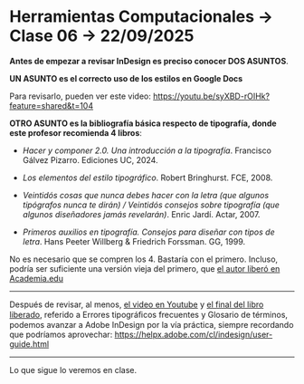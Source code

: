 # Herramientas Computacionales → Clase 06 → 22/09/2025

**Antes de empezar a revisar InDesign es preciso conocer DOS ASUNTOS**. 

**UN ASUNTO es el correcto uso de los estilos en Google Docs**

Para revisarlo, pueden ver este video: https://youtu.be/syXBD-rOIHk?feature=shared&t=104

**OTRO ASUNTO es la bibliografía básica respecto de tipografía, donde este profesor recomienda 4 libros**: 

- *Hacer y componer 2.0. Una introducción a la tipografía*. Francisco Gálvez Pizarro. Ediciones UC, 2024.

- *Los elementos del estilo tipográfico*. Robert Bringhurst. FCE, 2008.

- *Veintidós cosas que nunca debes hacer con la letra (que algunos tipógrafos nunca te dirán) / Veintidós consejos sobre tipografía (que algunos diseñadores jamás revelarán)*. Enric Jardí. Actar, 2007.

- *Primeros auxilios en tipografía. Consejos para diseñar con tipos de letra*. Hans Peeter Willberg & Friedrich Forssman. GG, 1999.

No es necesario que se compren los 4. Bastaría con el primero. Incluso, podría ser suficiente una versión vieja del primero, que [el autor liberó en Academia.edu](https://www.academia.edu/44258031/Educaci%C3%B3n_tipogr%C3%A1fica_una_introducci%C3%B3n_a_la_tipograf%C3%ADa_1_Francisco_G%C3%A1lvez_Pizarro)

- - - - - -  -

Después de revisar, al menos, [el video en Youtube](https://youtu.be/syXBD-rOIHk?feature=shared&t=104) y [el final del libro liberado](https://www.academia.edu/44258031/Educaci%C3%B3n_tipogr%C3%A1fica_una_introducci%C3%B3n_a_la_tipograf%C3%ADa_1_Francisco_G%C3%A1lvez_Pizarro), referido a Errores tipográﬁcos frecuentes y Glosario de términos, podemos avanzar a Adobe InDesign por la vía práctica, siempre recordando que podríamos aprovechar: https://helpx.adobe.com/cl/indesign/user-guide.html

- - - - - - - 

Lo que sigue lo veremos en clase.
